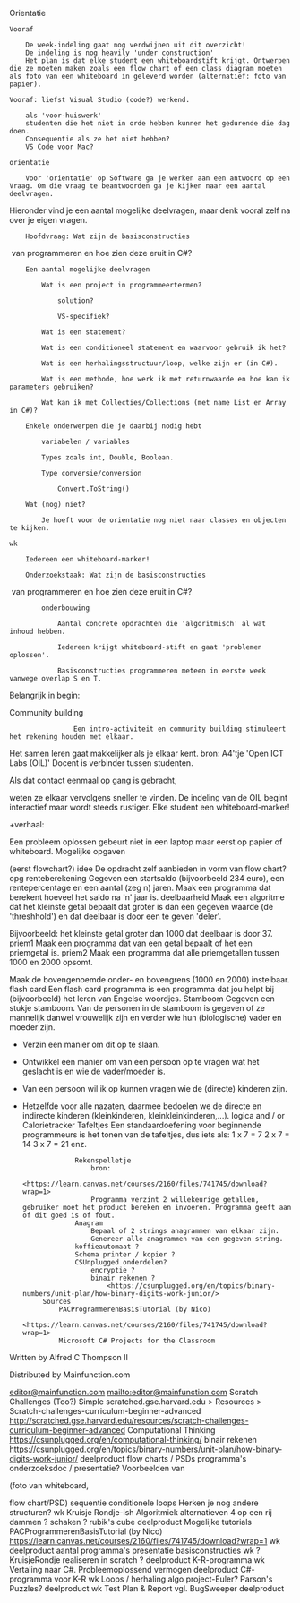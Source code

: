 Orientatie

    Vooraf

        De week-indeling gaat nog verdwijnen uit dit overzicht!
        De indeling is nog heavily 'under construction'
        Het plan is dat elke student een whiteboardstift krijgt. Ontwerpen die ze moeten maken zoals een flow chart of een class diagram moeten als foto van een whiteboard in geleverd worden (alternatief: foto van papier).

    Vooraf: liefst Visual Studio (code?) werkend.

        als 'voor-huiswerk'
        studenten die het niet in orde hebben kunnen het gedurende die dag doen.
        Consequentie als ze het niet hebben?
        VS Code voor Mac?

    orientatie

        Voor 'orientatie' op Software ga je werken aan een antwoord op een Vraag. Om die vraag te beantwoorden ga je kijken naar een aantal deelvragen.

 Hieronder vind je een aantal mogelijke deelvragen, maar denk vooral zelf na over je eigen vragen.

        Hoofdvraag: Wat zijn de basisconstructies

  van programmeren en hoe zien deze eruit in C#?

        Een aantal mogelijke deelvragen

            Wat is een project in programmeertermen?

                solution?

                VS-specifiek?

            Wat is een statement?

            Wat is een conditioneel statement en waarvoor gebruik ik het?

            Wat is een herhalingsstructuur/loop, welke zijn er (in C#).

            Wat is een methode, hoe werk ik met returnwaarde en hoe kan ik parameters gebruiken?

            Wat kan ik met Collecties/Collections (met name List en Array in C#)?

        Enkele onderwerpen die je daarbij nodig hebt

            variabelen / variables

            Types zoals int, Double, Boolean.

            Type conversie/conversion

                Convert.ToString()

        Wat (nog) niet?

            Je hoeft voor de orientatie nog niet naar classes en objecten te kijken. 

    wk

        Iedereen een whiteboard-marker!

        Onderzoekstaak: Wat zijn de basisconstructies

  van programmeren en hoe zien deze eruit in C#?

            onderbouwing

                Aantal concrete opdrachten die 'algoritmisch' al wat inhoud hebben.

                Iedereen krijgt whiteboard-stift en gaat 'problemen oplossen'.

                Basisconstructies programmeren meteen in eerste week vanwege overlap S en T.

Belangrijk in begin:

Community building

                    Een intro-activiteit en community building stimuleert het rekening houden met elkaar.
Het samen leren gaat makkelijker als je elkaar kent.
                    bron: A4'tje 'Open ICT Labs (OIL)'
                        Docent is verbinder tussen studenten. 

 Als dat contact eenmaal op gang is gebracht,

 weten ze elkaar vervolgens sneller te vinden.
                        De indeling van de OIL begint interactief maar wordt steeds rustiger.
                Elke student een whiteboard-marker!

 +verhaal:

 Een probleem oplossen gebeurt niet in een laptop maar eerst op papier of whiteboard.
            Mogelijke opgaven

 (eerst flowchart?)
                idee
                    De opdracht zelf aanbieden in vorm van flow chart? 
                opg
                    renteberekening
                        Gegeven een startsaldo (bijvoorbeeld 234 euro), een rentepercentage en een aantal (zeg n) jaren. Maak een programma dat berekent hoeveel het saldo na 'n' jaar is.
                    deelbaarheid
                        Maak een algoritme dat het kleinste getal bepaalt dat groter is dan een gegeven waarde (de 'threshhold') en dat deelbaar is door een te geven 'deler'.

 Bijvoorbeeld: het kleinste getal groter dan 1000 dat deelbaar is door 37.
                    priem1
                        Maak een programma dat van een getal bepaalt of het een priemgetal is.
                    priem2
                        Maak een programma dat alle priemgetallen tussen 1000 en 2000 opsomt. 

 Maak de bovengenoemde onder- en bovengrens (1000 en 2000) instelbaar.
                    flash card
                        Een flash card programma is een programma dat jou helpt bij
(bijvoorbeeld) het leren van Engelse woordjes.
                    Stamboom
                        Gegeven een stukje stamboom. Van de personen in de stamboom is gegeven of ze mannelijk danwel vrouwelijk zijn en verder wie hun (biologische) vader en moeder zijn.

 - Verzin een manier om dit op te slaan.

 - Ontwikkel een manier om van een persoon op te vragen wat het geslacht is en wie de vader/moeder is.

 - Van een persoon wil ik op kunnen vragen wie de (directe) kinderen zijn.

 - Hetzelfde voor alle nazaten, daarmee bedoelen we de directe en indirecte kinderen (kleinkinderen, kleinkleinkinderen,...).
                    logica
                        and / or
                    Calorietracker
                    Tafeltjes
                        Een standaardoefening voor beginnende programmeurs is het tonen van de tafeltjes, dus iets als:
1 x 7 = 7
2 x 7 = 14
3 x 7 = 21
enz.

                    Rekenspelletje
                        bron:
                            <https://learn.canvas.net/courses/2160/files/741745/download?wrap=1>
                        Programma verzint 2 willekeurige getallen, gebruiker moet het product bereken en invoeren. Programma geeft aan of dit goed is of fout.
                    Anagram
                        Bepaal of 2 strings anagrammen van elkaar zijn.
                        Genereer alle anagrammen van een gegeven string.
                    koffieautomaat ?
                    Schema printer / kopier ?
                    CSUnplugged onderdelen?
                        encryptie ?
                        binair rekenen ?
                            <https://csunplugged.org/en/topics/binary-numbers/unit-plan/how-binary-digits-work-junior/>
            Sources
                PACProgrammerenBasisTutorial (by Nico)
                    <https://learn.canvas.net/courses/2160/files/741745/download?wrap=1>
                Microsoft C# Projects for the Classroom

 Written by Alfred C Thompson II

 Distributed by Mainfunction.com

 editor@mainfunction.com <mailto:editor@mainfunction.com>
                Scratch Challenges
                    (Too?) Simple
                        scratched.gse.harvard.edu > Resources > Scratch-challenges-curriculum-beginner-advanced <http://scratched.gse.harvard.edu/resources/scratch-challenges-curriculum-beginner-advanced>
                Computational Thinking
                    <https://csunplugged.org/en/computational-thinking/>
                binair rekenen
                    <https://csunplugged.org/en/topics/binary-numbers/unit-plan/how-binary-digits-work-junior/>
        deelproduct
            flow charts / PSDs
                programma's
            onderzoeksdoc / presentatie?
                Voorbeelden van

 (foto van whiteboard,

 flow chart/PSD)
                    sequentie
                    conditionele
                    loops
                    Herken je nog andere structuren?
    wk
        Kruisje Rondje-ish
            Algoritmiek
            alternatieven
                4 op een rij
                dammen ?
                schaken ?
                rubik's cube
        deelproduct
        Mogelijke tutorials
            PACProgrammerenBasisTutorial (by Nico)
                <https://learn.canvas.net/courses/2160/files/741745/download?wrap=1>
    wk
        deelproduct
            aantal programma's
            presentatie basisconstructies
    wk
        ? KruisjeRondje realiseren in scratch ?
        deelproduct
            K-R-programma
    wk
        Vertaling naar C#.
        Probleemoplossend vermogen
        deelproduct
            C#-programma voor K-R
    wk
        Loops / herhaling
            algo
                project-Euler?
            Parson's Puzzles?
        deelproduct
    wk
        Test Plan & Report
            vgl. BugSweeper
        deelproduct

